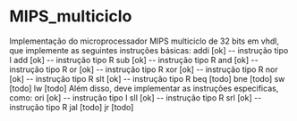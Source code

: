 # MIPS_multiciclo
Implementação do microprocessador MIPS multiciclo de 32 bits em vhdl, que implemente as seguintes instruções básicas:
		addi 	[ok]		-- instrução tipo I
		add 	[ok]		-- instrução tipo R
		sub 	[ok]		-- instrução tipo R
		and 	[ok]		-- instrução tipo R
		or 		[ok]		-- instrução tipo R
		xor 	[ok]		-- instrução tipo R
		nor 	[ok]		-- instrução tipo R
		slt 	[ok]		-- instrução tipo R
		beq 	[todo]
		bne 	[todo]
		sw 		[todo]
		lw 		[todo]
Além disso, deve implementar as instruções especificas, como:
		ori		[ok]		-- instrução tipo I
		sll 	[ok]		-- instrução tipo R
		srl 	[ok]		-- instrução tipo R
		jal 	[todo]
		jr		[todo]
